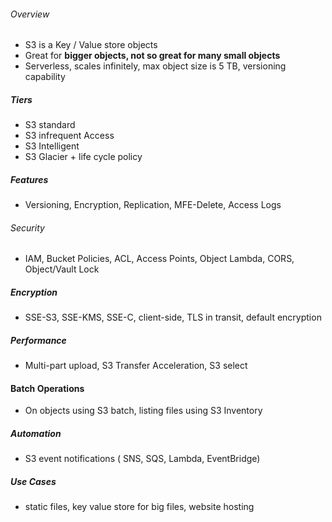 ###### Overview
- S3 is a Key / Value store objects
- Great for **bigger objects, not so great for many small objects**
- Serverless, scales infinitely, max object size is 5 TB, versioning capability
##### Tiers
- S3 standard
- S3 infrequent Access
- S3 Intelligent
- S3 Glacier +  life cycle policy
##### Features
- Versioning, Encryption, Replication, MFE-Delete, Access Logs
###### Security
- IAM, Bucket Policies, ACL, Access Points, Object Lambda, CORS, Object/Vault Lock
##### Encryption
-  SSE-S3, SSE-KMS, SSE-C, client-side, TLS in transit, default encryption
##### Performance
- Multi-part upload, S3 Transfer Acceleration, S3 select
#### Batch Operations
- On objects using S3 batch, listing files using S3 Inventory
##### Automation
- S3 event notifications ( SNS, SQS, Lambda, EventBridge)
##### Use Cases
- static files, key value store for big files, website hosting
